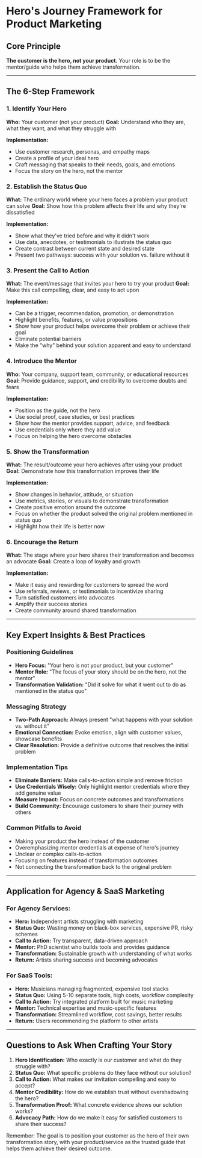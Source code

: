 # Hero's Journey Framework for Product Marketing

## Core Principle
**The customer is the hero, not your product.** Your role is to be the mentor/guide who helps them achieve transformation.

---

## The 6-Step Framework

### 1. Identify Your Hero
**Who:** Your customer (not your product)
**Goal:** Understand who they are, what they want, and what they struggle with

**Implementation:**
- Use customer research, personas, and empathy maps
- Create a profile of your ideal hero
- Craft messaging that speaks to their needs, goals, and emotions
- Focus the story on the hero, not the mentor

### 2. Establish the Status Quo
**What:** The ordinary world where your hero faces a problem your product can solve
**Goal:** Show how this problem affects their life and why they're dissatisfied

**Implementation:**
- Show what they've tried before and why it didn't work
- Use data, anecdotes, or testimonials to illustrate the status quo
- Create contrast between current state and desired state
- Present two pathways: success with your solution vs. failure without it

### 3. Present the Call to Action
**What:** The event/message that invites your hero to try your product
**Goal:** Make this call compelling, clear, and easy to act upon

**Implementation:**
- Can be a trigger, recommendation, promotion, or demonstration
- Highlight benefits, features, or value propositions
- Show how your product helps overcome their problem or achieve their goal
- Eliminate potential barriers
- Make the "why" behind your solution apparent and easy to understand

### 4. Introduce the Mentor
**Who:** Your company, support team, community, or educational resources
**Goal:** Provide guidance, support, and credibility to overcome doubts and fears

**Implementation:**
- Position as the guide, not the hero
- Use social proof, case studies, or best practices
- Show how the mentor provides support, advice, and feedback
- Use credentials only where they add value
- Focus on helping the hero overcome obstacles

### 5. Show the Transformation
**What:** The result/outcome your hero achieves after using your product
**Goal:** Demonstrate how this transformation improves their life

**Implementation:**
- Show changes in behavior, attitude, or situation
- Use metrics, stories, or visuals to demonstrate transformation
- Create positive emotion around the outcome
- Focus on whether the product solved the original problem mentioned in status quo
- Highlight how their life is better now

### 6. Encourage the Return
**What:** The stage where your hero shares their transformation and becomes an advocate
**Goal:** Create a loop of loyalty and growth

**Implementation:**
- Make it easy and rewarding for customers to spread the word
- Use referrals, reviews, or testimonials to incentivize sharing
- Turn satisfied customers into advocates
- Amplify their success stories
- Create community around shared transformation

---

## Key Expert Insights & Best Practices

### Positioning Guidelines
- **Hero Focus:** "Your hero is not your product, but your customer"
- **Mentor Role:** "The focus of your story should be on the hero, not the mentor"
- **Transformation Validation:** "Did it solve for what it went out to do as mentioned in the status quo"

### Messaging Strategy
- **Two-Path Approach:** Always present "what happens with your solution vs. without it"
- **Emotional Connection:** Evoke emotion, align with customer values, showcase benefits
- **Clear Resolution:** Provide a definitive outcome that resolves the initial problem

### Implementation Tips
- **Eliminate Barriers:** Make calls-to-action simple and remove friction
- **Use Credentials Wisely:** Only highlight mentor credentials where they add genuine value
- **Measure Impact:** Focus on concrete outcomes and transformations
- **Build Community:** Encourage customers to share their journey with others

### Common Pitfalls to Avoid
- Making your product the hero instead of the customer
- Overemphasizing mentor credentials at expense of hero's journey
- Unclear or complex calls-to-action
- Focusing on features instead of transformation outcomes
- Not connecting the transformation back to the original problem

---

## Application for Agency & SaaS Marketing

### For Agency Services:
- **Hero:** Independent artists struggling with marketing
- **Status Quo:** Wasting money on black-box services, expensive PR, risky schemes
- **Call to Action:** Try transparent, data-driven approach
- **Mentor:** PhD scientist who builds tools and provides guidance
- **Transformation:** Sustainable growth with understanding of what works
- **Return:** Artists sharing success and becoming advocates

### For SaaS Tools:
- **Hero:** Musicians managing fragmented, expensive tool stacks
- **Status Quo:** Using 5-10 separate tools, high costs, workflow complexity
- **Call to Action:** Try integrated platform built for music marketing
- **Mentor:** Technical expertise and music-specific features
- **Transformation:** Streamlined workflow, cost savings, better results
- **Return:** Users recommending the platform to other artists

---

## Questions to Ask When Crafting Your Story

1. **Hero Identification:** Who exactly is our customer and what do they struggle with?
2. **Status Quo:** What specific problems do they face without our solution?
3. **Call to Action:** What makes our invitation compelling and easy to accept?
4. **Mentor Credibility:** How do we establish trust without overshadowing the hero?
5. **Transformation Proof:** What concrete evidence shows our solution works?
6. **Advocacy Path:** How do we make it easy for satisfied customers to share their success?

Remember: The goal is to position your customer as the hero of their own transformation story, with your product/service as the trusted guide that helps them achieve their desired outcome.